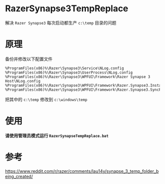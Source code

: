# RazerSynapse3TempReplace
解决 `Razer Synapse3` 每次启动都生产 `c:\temp` 目录的问题

# 原理
备份并修改以下配置文件
````
%ProgramFiles(x86)%\Razer\Synapse3\Service\NLog.config
%ProgramFiles(x86)%\Razer\Synapse3\UserProcess\NLog.config
%ProgramFiles(x86)%\Razer\Synapse3\WPFUI\Framework\Razer Synapse 3 Host\NLog.config
%ProgramFiles(x86)%\Razer\Synapse3\WPFUI\Framework\Razer.Synapse3.Installer\NLog.config
%ProgramFiles(x86)%\Razer\Synapse3\WPFUI\Framework\Razer.Synapse3.SyncProgress\NLog.config
````
把其中的 `c:\temp` 修改到 `c:\windows\temp`

# 使用
**请使用管理员模式运行 `RazerSynapseTempReplace.bat`**


# 参考
https://www.reddit.com/r/razer/comments/lau14y/synapse_3_temp_folder_being_created/
